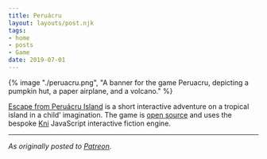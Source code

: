 ```yaml
---
title: Peruácru
layout: layouts/post.njk
tags:
- home
- posts
- Game
date: 2019-07-01
---
```


{% image "./peruacru.png", "A banner for the game Peruacru, depicting a pumpkin hut, a paper airplane, and a volcano." %}

[Escape from Peruácru Island](https://peruacru.kriskowal.com/) is a short
interactive adventure on a tropical island in a child’ imagination.
The game is [open source](https://github.com/kriskowal/peruacru) and uses the
bespoke [Kni](https://github.com/borkshop/kni) JavaScript interactive fiction
engine.

---

*As originally posted to [Patreon](https://www.patreon.com/posts/peruacru-now-on-28071118).*

